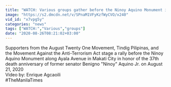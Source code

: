 ```yaml
---
title: "WATCH: Various groups gather before the Ninoy Aquino Monument in honor of former Senator Benigno Aquino, Jr.\u2019s 37th death anniversary"
image: "https://s2.dmcdn.net/v/SPnaM1VFyKzfWyCVO/x240"
vid_id: "x7vpg5y"
categories: "news"
tags: ["WATCH:","Various","groups"]
date: "2020-08-26T08:21:02+03:00"
---
```

Supporters from the August Twenty One Movement, Tindig Pilipinas, and the Movement Against the Anti-Terrorism Act stage a rally before the Ninoy Aquino Monument along Ayala Avenue in Makati City in honor of the 37th death anniversary of former senator Benigno &quot;Ninoy&quot; Aquino Jr. on August 21, 2020   <br>Video by: Enrique Agcaoili   <br>#TheManilaTimes
